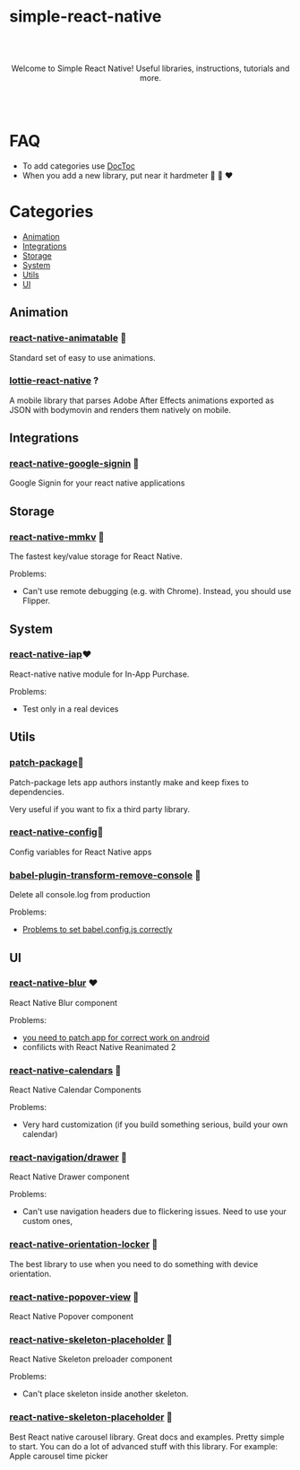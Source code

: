 # simple-react-native
<br/>
<br/>
<p align="center">
Welcome to Simple React Native! Useful libraries, instructions, tutorials and more.
</p>
<br/>
<br/>

# FAQ
 - To add categories use [DocToc](https://github.com/thlorenz/doctoc)
 - When you add a new library, put near it hardmeter 💚 💛 ❤

# Categories
<!-- START doctoc generated TOC please keep comment here to allow auto update -->
<!-- DON'T EDIT THIS SECTION, INSTEAD RE-RUN doctoc TO UPDATE -->

- [Animation](#animation)
- [Integrations](#integrations)
- [Storage](#storage)
- [System](#system)
- [Utils](#utils)
- [UI](#ui)

<!-- END doctoc generated TOC please keep comment here to allow auto update -->

## Animation

### [react-native-animatable](https://github.com/oblador/react-native-animatable) 💚

Standard set of easy to use animations.

### [lottie-react-native](https://github.com/airbnb/lottie-react-native) ? 

A mobile library that parses Adobe After Effects animations exported as JSON with bodymovin and renders them natively on mobile.
## Integrations
### [react-native-google-signin](https://github.com/apptailor/react-native-google-signin) 💛

Google Signin for your react native applications

## Storage
### [react-native-mmkv](https://github.com/mrousavy/react-native-mmkv) 💛

The fastest key/value storage for React Native.

Problems: 
-  Can't use remote debugging (e.g. with Chrome). Instead, you should use Flipper.

## System

### [react-native-iap](https://react-native-iap.dooboolab.com/docs/intro)❤

React-native native module for In-App Purchase.

 Problems: 
- Test only in a real devices

## Utils

### [patch-package](https://github.com/ds300/patch-package)💚

Patch-package lets app authors instantly make and keep fixes to dependencies.

Very useful if you want to fix a third party library.

### [react-native-config](https://github.com/luggit/react-native-config)💚 

Config variables for React Native apps

### [babel-plugin-transform-remove-console](https://babeljs.io/docs/en/babel-plugin-transform-remove-console/) 💛

Delete all console.log from production

Problems: 
- [Problems to set babel.config.js correctly](https://stackoverflow.com/questions/57692298/react-native-0-60-3-babel-plugin-transform-remove-console-not-working)

## UI
### [react-native-blur](https://github.com/Kureev/react-native-blur) ❤

React Native Blur component

Problems: 
- [you need to patch app for correct work on android](https://github.com/Kureev/react-native-blur/pull/411#issuecomment-818396825)
- confilicts with React Native Reanimated 2

 ### [react-native-calendars](https://github.com/wix/react-native-calendars) 💛
 
 React Native Calendar Components

 Problems: 
- Very hard customization (if you build something serious, build your own calendar)

### [react-navigation/drawer](https://github.com/react-navigation/react-navigation/tree/main/packages/drawer) 💚

React Native Drawer component

 Problems: 
- Can't use navigation headers due to flickering issues. Need to use your custom ones,

### [react-native-orientation-locker](https://github.com/wonday/react-native-orientation-locker) 💚

The best library to use when you need to do something with device orientation.

### [react-native-popover-view](https://github.com/steffeydev/react-native-popover-view) 💚

React Native Popover component 


### [react-native-skeleton-placeholder](https://github.com/chramos/react-native-skeleton-placeholder) 💚

React Native Skeleton preloader component

 Problems: 
- Can't place skeleton inside another skeleton.

### [react-native-skeleton-placeholder](https://github.com/dohooo/react-native-reanimated-carousel) 💛

Best React native carousel library. Great docs and examples. Pretty simple to start. You can do a lot of advanced stuff with this library.
For example: Apple carousel time picker



